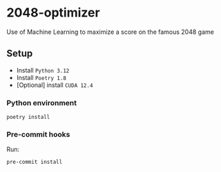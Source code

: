 # 2048-optimizer

Use of Machine Learning to maximize a score on the famous 2048 game

## Setup

- Install `Python 3.12`
- Install `Poetry 1.8`
- \[Optional] install `CUDA 12.4`

### Python environment

```commandline
poetry install
```

### Pre-commit hooks

Run:

```commandline
pre-commit install
```

